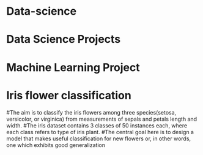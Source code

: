 # Data-science

# Data Science Projects
# Machine Learning Project

# Iris flower classification

#The aim is to classify the iris flowers among three species(setosa, versicolor, or virginica) from measurements of sepals and petals length and width.
#The iris dataset contains 3 classes of 50 instances each, where each class refers to type of iris plant.
#The central goal here is to design a model that makes useful classification for new flowers or, in other words, one which exhibits good generalization

